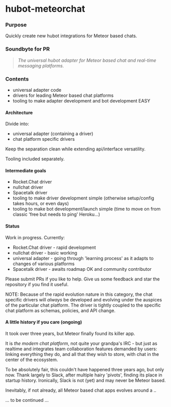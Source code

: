 # hubot-meteorchat

### Purpose

Quickly create new hubot integrations for Meteor based chats.

### Soundbyte for PR

> *The universal hubot adapter for Meteor based chat and real-time messaging platforms.*

### Contents

* universal adapter code
* drivers for leading Meteor based chat platforms
* tooling to make adapter development and bot development EASY

#### Architecture

Divide into:

* universal adapter (containing a driver)
* chat platform specific drivers

Keep the separation clean while extending api/interface versatility.

Tooling included separately.

#### Intermediate goals

* Rocket.Chat driver
* nullchat driver
* Spacetalk driver
* tooling to make driver development simple (otherwise setup/config takes hours, or even days)
* tooling to make bot development/launch simple (time to move on from classic 'free but needs to ping' Heroku...)

#### Status

Work in progress.  Currently:

* Rocket.Chat driver - rapid development
* nullchat driver - basic working
* universal adapter -  going through 'learning process' as it adapts to changes of various platforms
* Spacetalk driver - awaits roadmap OK and community contributor

Please submit PRs if you like to help.  Give us some feedback and star the repository if you find it useful.

NOTE:  Because of the rapid evolution nature in this category, the chat specific drivers will *always* be developed and evolving under the auspices of the particular chat platform.   The driver is tightly coupled to the specific chat platform as schemas, policies,  and API change.



#### A little history if you care (ongoing)

It took over three years, but Meteor finally found its killer app.  

It is *the modern chat platform*, not quite your grandpa's IRC - but just as realtime and integrates team collaboration features demanded by users:  linking everything they do, and all that they wish to store, with chat in the center of the ecosystem.

To be absolutely fair, this couldn't have happened three years ago, but only now.  Thank largely to Slack, after multiple hairy 'pivots', finding its place in startup history.  Ironically, Slack is not (yet) and may never be Meteor based.

Inevitably, if not already, all Meteor based chat apps evolves around a ..

... to be continued ...


